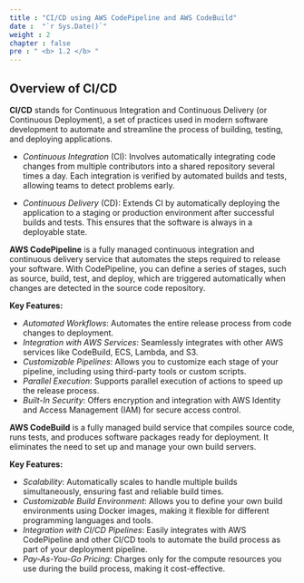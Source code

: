 ```yaml
---
title : "CI/CD using AWS CodePipeline and AWS CodeBuild"
date :  "`r Sys.Date()`" 
weight : 2 
chapter : false
pre : " <b> 1.2 </b> "
---
```

## Overview of CI/CD

**CI/CD** stands for Continuous Integration and Continuous Delivery (or Continuous Deployment), a set of practices used in modern software development to automate and streamline the process of building, testing, and deploying applications.

- *Continuous Integration* (CI): Involves automatically integrating code changes from multiple contributors into a shared repository several times a day. Each integration is verified by automated builds and tests, allowing teams to detect problems early.

- *Continuous Delivery* (CD): Extends CI by automatically deploying the application to a staging or production environment after successful builds and tests. This ensures that the software is always in a deployable state.

**AWS CodePipeline** is a fully managed continuous integration and continuous delivery service that automates the steps required to release your software. With CodePipeline, you can define a series of stages, such as source, build, test, and deploy, which are triggered automatically when changes are detected in the source code repository.

**Key Features:**
- *Automated Workflows*: Automates the entire release process from code changes to deployment.
- *Integration with AWS Services*: Seamlessly integrates with other AWS services like CodeBuild, ECS, Lambda, and S3.
- *Customizable Pipelines*: Allows you to customize each stage of your pipeline, including using third-party tools or custom scripts.
- *Parallel Execution*: Supports parallel execution of actions to speed up the release process.
- *Built-In Security*: Offers encryption and integration with AWS Identity and Access Management (IAM) for secure access control.


**AWS CodeBuild** is a fully managed build service that compiles source code, runs tests, and produces software packages ready for deployment. It eliminates the need to set up and manage your own build servers.

**Key Features:**
- *Scalability*: Automatically scales to handle multiple builds simultaneously, ensuring fast and reliable build times.
- *Customizable Build Environment*: Allows you to define your own build environments using Docker images, making it flexible for different programming languages and tools.
- *Integration with CI/CD Pipelines*: Easily integrates with AWS CodePipeline and other CI/CD tools to automate the build process as part of your deployment pipeline.
- *Pay-As-You-Go Pricing*: Charges only for the compute resources you use during the build process, making it cost-effective.
